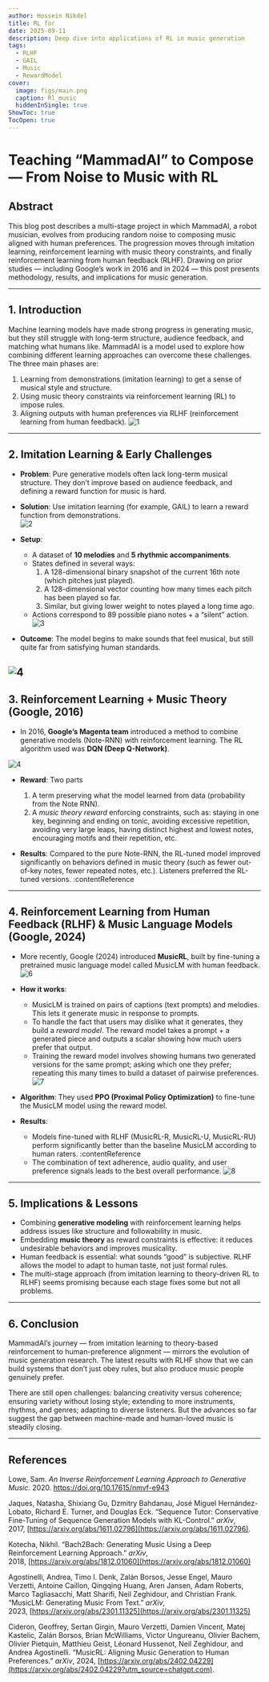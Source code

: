 ```yaml
---
author: Hossein Nikdel
title: RL for
date: 2025-09-11
description: Deep dive into applications of RL in music generation
tags:
  - RLHF
  - GAIL
  - Music
  - RewardModel
cover:
  image: figs/main.png
  caption: Rl_music
  hiddenInSingle: true
ShowToc: true
TocOpen: true
---
```

# Teaching “MammadAI” to Compose — From Noise to Music with RL

## Abstract  
This blog post describes a multi-stage project in which MammadAI, a robot musician, evolves from producing random noise to composing music aligned with human preferences. The progression moves through imitation learning, reinforcement learning with music theory constraints, and finally reinforcement learning from human feedback (RLHF). Drawing on prior studies — including Google’s work in 2016 and in 2024 — this post presents methodology, results, and implications for music generation.

---


## 1. Introduction  
Machine learning models have made strong progress in generating music, but they still struggle with long-term structure, audience feedback, and matching what humans like. MammadAI is a model used to explore how combining different learning approaches can overcome these challenges. The three main phases are:

1. Learning from demonstrations (imitation learning) to get a sense of musical style and structure.  
2. Using music theory constraints via reinforcement learning (RL) to impose rules.  
3. Aligning outputs with human preferences via RLHF (reinforcement learning from human feedback).
![1](figs/1.png)

---

## 2. Imitation Learning & Early Challenges  

- **Problem**: Pure generative models often lack long-term musical structure. They don’t improve based on audience feedback, and defining a reward function for music is hard.  

- **Solution**: Use imitation learning (for example, GAIL) to learn a reward function from demonstrations.  
![2](figs/2.png)
- **Setup**:  
  - A dataset of **10 melodies** and **5 rhythmic accompaniments**.  
  - States defined in several ways:  
    1. A 128-dimensional binary snapshot of the current 16th note (which pitches just played).  
    2. A 128-dimensional vector counting how many times each pitch has been played so far.  
    3. Similar, but giving lower weight to notes played a long time ago.  
  - Actions correspond to 89 possible piano notes + a “silent” action.  
![3](figs/3.png)
- **Outcome**: The model begins to make sounds that feel musical, but still quite far from satisfying human standards.

![4](figs/4.png)
---

## 3. Reinforcement Learning + Music Theory (Google, 2016)  

- In 2016, **Google’s Magenta team** introduced a method to combine generative models (Note-RNN) with reinforcement learning. The RL algorithm used was **DQN (Deep Q-Network)**. 

![4](figs/5.png)
- **Reward**: Two parts  
  1. A term preserving what the model learned from data (probability from the Note RNN).
  2. A *music theory reward* enforcing constraints, such as: staying in one key, beginning and ending on tonic, avoiding excessive repetition, avoiding very large leaps, having distinct highest and lowest notes, encouraging motifs and their repetition, etc.

- **Results**: Compared to the pure Note-RNN, the RL-tuned model improved significantly on behaviors defined in music theory (such as fewer out-of-key notes, fewer repeated notes, etc.). Listeners preferred the RL-tuned versions. :contentReference

---

## 4. Reinforcement Learning from Human Feedback (RLHF) & Music Language Models (Google, 2024)  

- More recently, Google (2024) introduced **MusicRL**, built by fine-tuning a pretrained music language model called MusicLM with human feedback. 
![6](figs/6.png)
- **How it works**:  
  - MusicLM is trained on pairs of captions (text prompts) and melodies. This lets it generate music in response to prompts. 
  - To handle the fact that users may dislike what it generates, they build a *reward model*. The reward model takes a prompt + a generated piece and outputs a scalar showing how much users prefer that output. 
  - Training the reward model involves showing humans two generated versions for the same prompt; asking which one they prefer; repeating this many times to build a dataset of pairwise preferences. 
![7](figs/7.png)
- **Algorithm**: They used **PPO (Proximal Policy Optimization)** to fine-tune the MusicLM model using the reward model. 

- **Results**:  
  - Models fine-tuned with RLHF (MusicRL-R, MusicRL-U, MusicRL-RU) perform significantly better than the baseline MusicLM according to human raters. :contentReference
  - The combination of text adherence, audio quality, and user preference signals leads to the best overall performance. 
![8](figs/8.png)



---

## 5. Implications & Lessons  

- Combining **generative modeling** with reinforcement learning helps address issues like structure and followability in music.  
- Embedding **music theory** as reward constraints is effective: it reduces undesirable behaviors and improves musicality.  
- Human feedback is essential: what sounds “good” is subjective. RLHF allows the model to adapt to human taste, not just formal rules.  
- The multi-stage approach (from imitation learning to theory-driven RL to RLHF) seems promising because each stage fixes some but not all problems.  

---

## 6. Conclusion  

MammadAI’s journey — from imitation learning to theory-based reinforcement to human-preference alignment — mirrors the evolution of music generation research. The latest results with RLHF show that we can build systems that don’t just obey rules, but also produce music people genuinely prefer.

There are still open challenges: balancing creativity versus coherence; ensuring variety without losing style; extending to more instruments, rhythms, and genres; adapting to diverse listeners. But the advances so far suggest the gap between machine-made and human-loved music is steadily closing.

---

## References  

Lowe, Sam. _An Inverse Reinforcement Learning Approach to Generative Music._ 2020. https://doi.org/10.17615/nmvf-e943

Jaques, Natasha, Shixiang Gu, Dzmitry Bahdanau, José Miguel Hernández-Lobato, Richard E. Turner, and Douglas Eck. “Sequence Tutor: Conservative Fine-Tuning of Sequence Generation Models with KL-Control.” _arXiv_, 2017, [https://arxiv.org/abs/1611.02796](https://arxiv.org/abs/1611.02796).

Kotecha, Nikhil. “Bach2Bach: Generating Music Using a Deep Reinforcement Learning Approach.” _arXiv_, 2018, [https://arxiv.org/abs/1812.01060](https://arxiv.org/abs/1812.01060)

Agostinelli, Andrea, Timo I. Denk, Zalán Borsos, Jesse Engel, Mauro Verzetti, Antoine Caillon, Qingqing Huang, Aren Jansen, Adam Roberts, Marco Tagliasacchi, Matt Sharifi, Neil Zeghidour, and Christian Frank. “MusicLM: Generating Music From Text.” _arXiv_, 2023, [https://arxiv.org/abs/2301.11325](https://arxiv.org/abs/2301.11325)


Cideron, Geoffrey, Sertan Girgin, Mauro Verzetti, Damien Vincent, Matej Kastelic, Zalán Borsos, Brian McWilliams, Victor Ungureanu, Olivier Bachem, Olivier Pietquin, Matthieu Geist, Léonard Hussenot, Neil Zeghidour, and Andrea Agostinelli. “MusicRL: Aligning Music Generation to Human Preferences.” _arXiv_, 2024, [https://arxiv.org/abs/2402.04229](https://arxiv.org/abs/2402.04229?utm_source=chatgpt.com).

